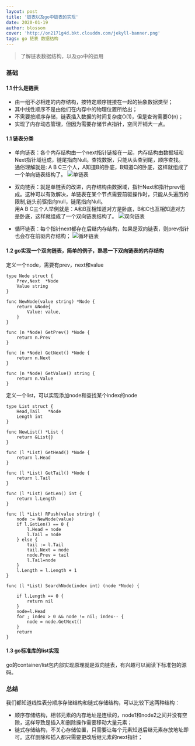 ```yaml
---
layout: post
title: '链表以及go中链表的实现'
date: 2020-01-19
author: blossom
cover: 'http://on2171g4d.bkt.clouddn.com/jekyll-banner.png'
tags: go 链表 数据结构
---
```


> 了解链表数据结构，以及go中的运用

### 基础
#### 1.1 什么是链表
* 由一组不必相连的内存结构，按特定顺序链接在一起的抽象数据类型；
* 其中线性顺序不是由他们在内存中的物理位置所给出；
* 不需要按顺序存储，链表插入数据的时间复杂度O(1)，但是查询需要O(n)；
* 实现了内存动态管理，但因为需要存储节点指针，空间开销大一点。

#### 1.1 链表分类
* 单向链表：各个内存结构由一个next指针链接在一起，内存结构由数据域和Next指针域组成，链尾指向Null。查找数据，只能从头查到尾，顺序查找。<br>
通俗理解就是: A B C三个人，A知道B的卧底，B知道C的卧底，这样就组成了一个单向链表结构了。
![单链表](https://blossom102er.github.io/assets/img/only-list.jpg)

* 双向链表：就是单链表的改进，内存结构由数据域，指针Next和指针prev组成。这种可以有效解决，单链表在某个节点需要前驱操作时，只能从头遍历的限制,链头前驱指向null，链尾指向Null。<br>
用A B C三个人举例就是：A和B互相知道对方是卧底，B和C也互相知道对方是卧底，这样就组成了一个双向链表结构了。
![双向链表](https://blossom102er.github.io/assets/img/double-list.jpg)

* 循环链表：每个指针next都存在后继内存结构，如果是双向链表，则prev指针也会存在前驱内存结构；
![循环链表](https://blossom102er.github.io/assets/img/xunhuan.jpg)


#### 1.2 go实现一个双向链表，简单的例子，熟悉一下双向链表的内存结构
定义一个node，需要有prev，next和value

    type Node struct {
    	Prev,Next  *Node
    	Value string
    }
    
    func NewNode(value string) *Node {
    	return &Node{
    		Value: value,
    	}
    }
    
    func (n *Node) GetPrev() *Node {
    	return n.Prev
    }
    
    func (n *Node) GetNext() *Node {
    	return n.Next
    }
    
    func (n *Node) GetValue() string {
    	return n.Value
    }

定义一个list，可以实现添加node和查找某个index的node
    
    type List struct {
    	Head,Tail   *Node
    	Length int
    }
    
    func NewList() *List {
    	return &List{}
    }
    
    func (l *List) GetHead() *Node {
    	return l.Head
    }
    
    func (l *List) GetTail() *Node {
    	return l.Tail
    }
    
    func (l *List) GetLen() int {
    	return l.Length
    }
    
    func (l *List) RPush(value string) {
    	node := NewNode(value)
    	if l.GetLen() == 0 {
    		l.Head = node
    		l.Tail = node
    	} else {
    		tail := l.Tail
    		tail.Next = node
    		node.Prev = tail
    		l.Tail=node
    	}
    	l.Length = l.Length + 1
    }
    
    func (l *List) SearchNode(index int) (node *Node) {
    
    	if l.Length == 0 {
    		return nil
    	}
    	node=l.Head
    	for ; index > 0 && node != nil; index-- {
    		node = node.GetNext()
    	}
    	return
    }

#### 1.3 go标准库的list实现
go的container/list包内部实现原理就是双向链表，有兴趣可以阅读下标准包的源码。

### 总结
我们都知道线性表分顺序存储结构和链式存储结构，可以比较下这两种结构：<br>
* 顺序存储结构，相邻元素的内存地址是连续的，node1和node2之间并没有空隙，这样导致是插入和删除操作需要移动大量元素；
* 链式存储结构，不关心存储位置，只需要让每个元素知道后继元素存放地址即可。这样删除和插入都只需要更改后继元素的next指针；

